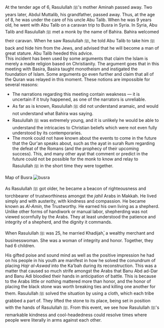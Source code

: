 

At the tender age of 6, Rasulullah ﷺ's mother Aminah passed away. Two years later, Abdul Muttalib, his grandfather, passed away. Thus, at the age of 8, he was under the care of his uncle Abu Talib. When he was 9 years old, he went with Abu Talib on a caravan trip to Busra in Syria. In Syria, Abu Talib and Rasulullah ﷺ met a monk by the name of Bahira. Bahira welcomed their caravan. When he saw Rasulullah ﷺ, he told Abu Talib to take him ﷺ back and hide him from the Jews, and advised that he will become a man of great stature. Abu Talib heeded this advice.  
This incident has been used by some arguments that claim the Islam is merely a made religion based on Christianity. The argument goes that in this meeting with Basira, Basira taught monotheism and instigated the foundation of Islam. Some arguments go even further and claim that all of the Quran was relayed in this moment. These notions are impossible for several reasons:

- The narrations regarding this meeting contain weakness — it is uncertain if it truly happened, as one of the narrators is unreliable.
- As far as is known, Rasulullah ﷺ did not understand aramaic, and would not understand what Bahira was saying.
- Rasulullah ﷺ was extremely young, and it is unlikely he would be able to understand the intricacies to Christian beliefs which were not even fully understood by its contemporaries.
- The monk could not have known about the events to come in the future that the Qur'an speaks about, such as the ayat in surah Rum regarding the defeat of the Romans (and the prophecy of their upcoming success). This, and many other ayat that comment or predict in the future could not be possible for the monk to know and relay to Rasulullah ﷺ in the short time they were together.

Map of Busra
![busra](https://user-images.githubusercontent.com/90349598/133549978-93d30317-6edb-4323-aa9b-b04d2d5d8a20.png)

As Rasulullah ﷺ got older, he became a beacon of righteousness and torchbearer of trustworthiness amongst the _jahil_ Arabs in Makkah. He lived simply and with austerity, with kindness and compassion. He became known as _Al-Amin_, the Trustworthy. He earned his own living as a shepherd. Unlike other forms of handiwork or manual labor, shepherding was not viewed scornfully by the Arabs. They at least understood the patience and integrity of a shepherd, and the dignity it commands.

When Rasulullah ﷺ was 25, he married Khadijahؓ, a wealthy merchant and businesswoman. She was a woman of integrity and honor. Together, they had 6 children.

His gifted poise and sound mind as well as the positive impression he had on his people in his youth are manifest in how he solved the conundrum of placing _Hajr al-Aswad_ into the Ka'bah during its reconstruction. This was a matter that caused so much strife amongst the Arabs that Banu Abd ad-Dar and Banu Adi bloodied their hands in anticipation of battle. This is because to the Arabs little or nothing mattered more than honor, and the honor of placing the black stone was worth breaking ties and killing one another for them. Rasulullah ﷺ solved the situation by using a cloth, which each tribe grabbed a part of. They lifted the stone to its place, being set in position with the hands of Rasulullah ﷺ. From this event, we see how Rasulullah ﷺ's remarkable kindness and cool-headedness could resolve times where people were literally in arms against each other.

